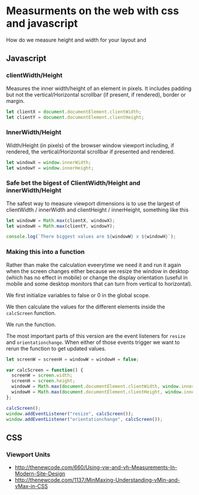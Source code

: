 # Measurments on the web with css and javascript

How do we measure height and width for your layout and

## Javascript



### clientWidth/Height

Measures the inner width/height of an element in pixels. It includes padding but not the vertical/Horizontal scrollbar (if present, if rendered), border or margin.

```javascript
let clientX = document.documentElement.clientWidth;
let clientY = document.documentElement.clientHeight;
```

### InnerWidth/Height

Width/Height (in pixels) of the browser window viewport including, if rendered, the vertical/Horizontal scrollbar if presented and rendered.


```javascript
let windowX = window.innerWidth;
let windowY = window.innerHeight;
```

### Safe bet the bigest of ClientWidth/Height and innerWidth/Height

The safest way to measure viewport dimensions is to use the largest of clientWidth /  innerWidth and clientHeight / innerHeight, something like this

```javascript
let windowW = Math.max(clientX, windowX);
let windowH = Math.max(clientY, windowY);

console.log(`There biggest values are ${windowW} x ${windowH}`);
```

### Making this into a function

Rather than make the calculation eveerytime we need it and run it again when the screen changes either because we resize the window in desktop (which has no effect in mobile) or change the display orientation (useful in mobile and some desktop monitors that can turn from vertical to horizontal).

We first initialize variables to false or 0 in the global scope.

We then calculate the values for the different elements inside the `calcScreen` function.

We run the function.

The most important parts of this version are the event listeners for `resize` and `orientationchange`. When either of those events trigger we want to rerun the function to get updated values.

```javascript
let screenW = screenH = windowW = windowH = false;

var calcScreen = function() {
  screenW = screen.width;
  screenH = screen.height;
  windowW = Math.max(document.documentElement.clientWidth, window.innerWidth);
  windowH = Math.max(document.documentElement.clientHeight, window.innerHeight);
};

calcScreen();
window.addEventListener("resize", calcScreen());
window.addEventListener("orientationchange", calcScreen());
```

## CSS

### Viewport Units

* http://thenewcode.com/660/Using-vw-and-vh-Measurements-In-Modern-Site-Design
* http://thenewcode.com/1137/MinMaxing-Understanding-vMin-and-vMax-in-CSS

